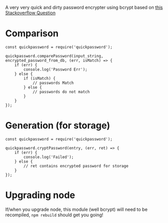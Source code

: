 A very very quick and dirty password encrypter using bcrypt based on [this Stackoverflow Question](http://stackoverflow.com/questions/14015677/node-js-encryption-of-passwords)

# Comparison

    const quickpassword = require('quickpassword');

    quickpassword.comparePassword(input_string, encrypted_password_from_db, (err, isMatch) => {
        if (err) {
            console.log('Password Err');
        } else {
            if (isMatch) {
                // passwords Match
            } else {
                // passwords do not match
            }
        }
    });

# Generation (for storage)

    const quickpassword = require('quickpassword');
    
    quickpassword.cryptPassword(entry, (err, ret) => {
        if (err) {
            console.log('Failed');
        } else {
            // ret contains encrypted password for storage
        }
    });

# Upgrading node

If/when you upgrade node, this module (well bcrypt) will need to be recompiled, `npm rebuild` should get you going!
